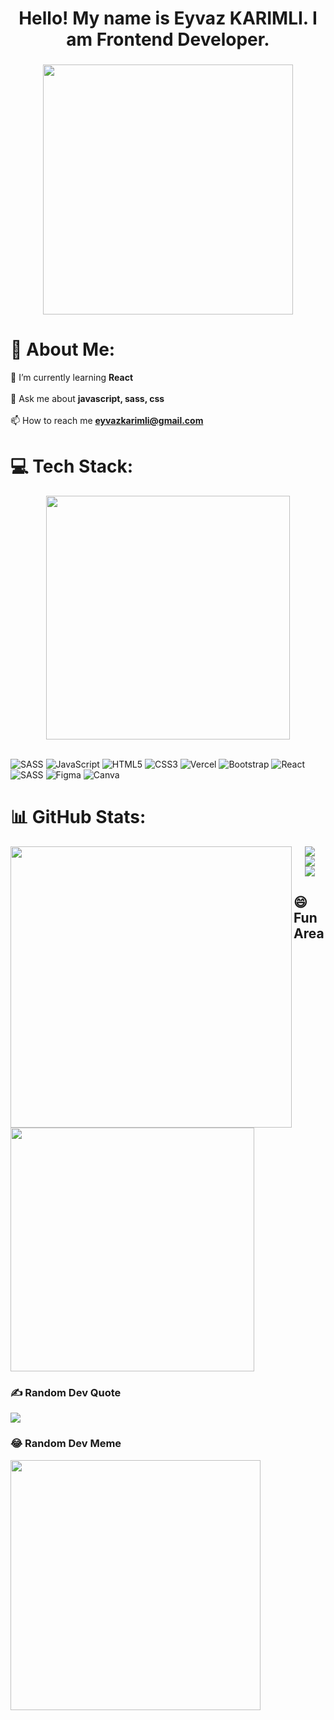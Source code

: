 <h1 align="center">Hello! My name is Eyvaz KARIMLI. I am Frontend Developer.</h1>

###

<div align="center">
  <img height="400" src="https://media0.giphy.com/media/qgQUggAC3Pfv687qPC/giphy.gif?cid=ecf05e47ouzzletzvkno2itx2vdfsqgoixmae02m1d3bbkt7&ep=v1_gifs_search&rid=giphy.gif&ct=g"  />
  
</div>

# 💫 About Me:
🌱 I’m currently learning **React**<br><br> 💬 Ask me about **javascript, sass, css**<br><br> 📫 How to reach me **eyvazkarimli@gmail.com**



# 💻 Tech Stack:
<div align="center">
  <img align="center" height="390" src="https://d6f6d0kpz0gyr.cloudfront.net/uploads/images-archive/Blog/Gifs/coding.gif"  />
</div> </br>

![SASS](https://img.shields.io/badge/SASS-hotpink.svg?style=for-the-badge&logo=SASS&logoColor=white) ![JavaScript](https://img.shields.io/badge/javascript-%23323330.svg?style=for-the-badge&logo=javascript&logoColor=%23F7DF1E) ![HTML5](https://img.shields.io/badge/html5-%23E34F26.svg?style=for-the-badge&logo=html5&logoColor=white) ![CSS3](https://img.shields.io/badge/css3-%231572B6.svg?style=for-the-badge&logo=css3&logoColor=white) ![Vercel](https://img.shields.io/badge/vercel-%23000000.svg?style=for-the-badge&logo=vercel&logoColor=white) ![Bootstrap](https://img.shields.io/badge/bootstrap-%238511FA.svg?style=for-the-badge&logo=bootstrap&logoColor=white) ![React](https://img.shields.io/badge/react-%2320232a.svg?style=for-the-badge&logo=react&logoColor=%2361DAFB) ![SASS](https://img.shields.io/badge/SASS-hotpink.svg?style=for-the-badge&logo=SASS&logoColor=white) ![Figma](https://img.shields.io/badge/figma-%23F24E1E.svg?style=for-the-badge&logo=figma&logoColor=white) ![Canva](https://img.shields.io/badge/Canva-%2300C4CC.svg?style=for-the-badge&logo=Canva&logoColor=white)
# 📊 GitHub Stats:
<div align="left">
  <img align="left" height="450" src="https://d6f6d0kpz0gyr.cloudfront.net/uploads/images-archive/Blog/Gifs/face.gif" />
</div>

<div align="center">
  
![](https://github-readme-stats.vercel.app/api?username=EyvazKarimli&theme=tokyonight&hide_border=false&include_all_commits=false&count_private=false)<br/>
![](https://github-readme-streak-stats.herokuapp.com/?user=EyvazKarimli&theme=tokyonight&hide_border=false)<br/>
![](https://github-readme-stats.vercel.app/api/top-langs/?username=EyvazKarimli&theme=tokyonight&hide_border=false&include_all_commits=false&count_private=false&layout=compact)

</div>


## 😄 Fun Area
  <img align="center" height="390" src="https://cdn.dribbble.com/users/219482/screenshots/14676444/media/28fa0b64b0454de0d0664e364e4f95fc.gif"  />
  
### ✍️ Random Dev Quote

![](https://quotes-github-readme.vercel.app/api?type=horizontal&theme=radical)
### 😂 Random Dev Meme
<img src='https://randommeme-five.vercel.app/' style="height: 400px;"/>



